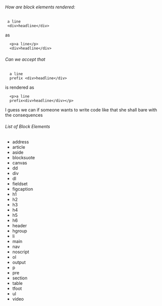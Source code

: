 
###### How are block elements rendered:

     a line
     <div>headline</div>

as

      <p>a line</p>
      <div>headline</div>

###### Can we accept that

      a line
      prefix <div>headline</div>

is rendered as

      <p>a line
      prefix<div>headline</div></p>

I guess we can if someone wants to write code like that she shall bare with the consequences

  
###### List of Block Elements

* address
* article
* aside
* blocksuote
* canvas
* dd
* div
* dl
* fieldset
* figcaption
* h1
* h2
* h3
* h4
* h5
* h6
* header
* hgroup
* li
* main
* nav
* noscript
* ol
* output
* p
* pre
* section
* table
* tfoot
* ul
* video
